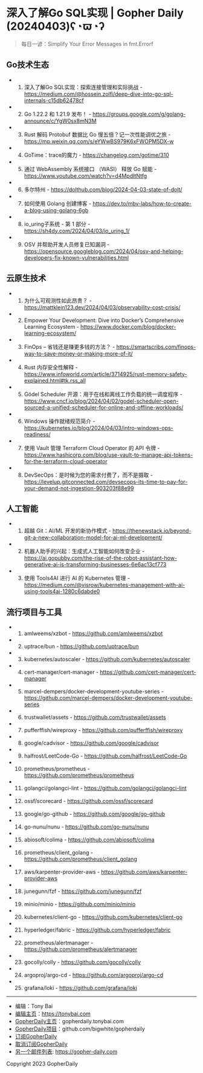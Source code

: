 # 深入了解Go SQL实现 | Gopher Daily (20240403)ʕ◔ϖ◔ʔ

>每日一谚：Simplify Your Error Messages in fmt.Errorf

## Go技术生态


- 1. 深入了解Go SQL实现：探索连接管理和实际挑战 - https://medium.com/@hossein.zolfi/deep-dive-into-go-sql-internals-c15db62478cf

- 2. Go 1.22.2 和 1.21.9 发布！ - https://groups.google.com/g/golang-announce/c/YgW0sx8mN3M

- 3. Rust 解码 Protobuf 数据比 Go 慢五倍？记一次性能调优之旅 - https://mp.weixin.qq.com/s/eYWwBS979K6xFWOPM5DX-w

- 4. GoTime：trace的魔力 - https://changelog.com/gotime/310

- 5. 通过 WebAssembly 系统接口 （WASI） 释放 Go 赋能 - https://www.youtube.com/watch?v=d4MpdItNtfg

- 6. 多尔特州 - https://dolthub.com/blog/2024-04-03-state-of-dolt/

- 7. 如何使用 Golang 创建博客 - https://dev.to/mbv-labs/how-to-create-a-blog-using-golang-6gb

- 8. io_uring子系统 - 第 1 部分 - https://sh4dy.com/2024/04/03/io_uring_1/

- 9. OSV 并帮助开发人员修复已知漏洞 - https://opensource.googleblog.com/2024/04/osv-and-helping-developers-fix-known-vulnerabilities.html


## 云原生技术


- 1. 为什么可观测性如此昂贵？ - https://mattklein123.dev/2024/04/03/observability-cost-crisis/

- 2. Empower Your Development: Dive into Docker’s Comprehensive Learning Ecosystem - https://www.docker.com/blog/docker-learning-ecosystem/

- 3. FinOps – 省钱还是赚更多钱的方法？ - https://smartscribs.com/finops-way-to-save-money-or-making-more-of-it/

- 4. Rust 内存安全性解释 - https://www.infoworld.com/article/3714925/rust-memory-safety-explained.html#tk.rss_all

- 5. Gödel Scheduler 开源：用于在线和离线工作负载的统一调度程序 - https://www.cncf.io/blog/2024/04/02/godel-scheduler-open-sourced-a-unified-scheduler-for-online-and-offline-workloads/

- 6. Windows 操作就绪规范简介 - https://kubernetes.io/blog/2024/04/03/intro-windows-ops-readiness/

- 7. 使用 Vault 管理 Terraform Cloud Operator 的 API 令牌 - https://www.hashicorp.com/blog/use-vault-to-manage-api-tokens-for-the-terraform-cloud-operator

- 8. DevSecOps：是时候为您的需求付费了，而不是摄取 - https://levelup.gitconnected.com/devsecops-its-time-to-pay-for-your-demand-not-ingestion-903203f88e99


## 人工智能


- 1. 超越 Git：AI/ML 开发的新协作模式 - https://thenewstack.io/beyond-git-a-new-collaboration-model-for-ai-ml-development/

- 2. 机器人助手的兴起：生成式人工智能如何改变企业 - https://ai.gopubby.com/the-rise-of-the-robot-assistant-how-generative-ai-is-transforming-businesses-6e6ac13cf773

- 3. 使用 Tools4AI 进行 AI 的 Kubernetes 管理 - https://medium.com/@visrow/kubernetes-management-with-ai-using-tools4ai-1280c6dabde0


## 流行项目与工具


- 1. amlweems/xzbot - https://github.com/amlweems/xzbot

- 2. uptrace/bun - https://github.com/uptrace/bun

- 3. kubernetes/autoscaler - https://github.com/kubernetes/autoscaler

- 4. cert-manager/cert-manager - https://github.com/cert-manager/cert-manager

- 5. marcel-dempers/docker-development-youtube-series - https://github.com/marcel-dempers/docker-development-youtube-series

- 6. trustwallet/assets - https://github.com/trustwallet/assets

- 7. pufferffish/wireproxy - https://github.com/pufferffish/wireproxy

- 8. google/cadvisor - https://github.com/google/cadvisor

- 9. halfrost/LeetCode-Go - https://github.com/halfrost/LeetCode-Go

- 10. prometheus/prometheus - https://github.com/prometheus/prometheus

- 11. golangci/golangci-lint - https://github.com/golangci/golangci-lint

- 12. ossf/scorecard - https://github.com/ossf/scorecard

- 13. google/go-github - https://github.com/google/go-github

- 14. go-nunu/nunu - https://github.com/go-nunu/nunu

- 15. abiosoft/colima - https://github.com/abiosoft/colima

- 16. prometheus/client_golang - https://github.com/prometheus/client_golang

- 17. aws/karpenter-provider-aws - https://github.com/aws/karpenter-provider-aws

- 18. junegunn/fzf - https://github.com/junegunn/fzf

- 19. minio/minio - https://github.com/minio/minio

- 20. kubernetes/client-go - https://github.com/kubernetes/client-go

- 21. hyperledger/fabric - https://github.com/hyperledger/fabric

- 22. prometheus/alertmanager - https://github.com/prometheus/alertmanager

- 23. gocolly/colly - https://github.com/gocolly/colly

- 24. argoproj/argo-cd - https://github.com/argoproj/argo-cd

- 25. grafana/loki - https://github.com/grafana/loki


----

- 编辑：Tony Bai
- [编辑主页](https://tonybai.com)：https://tonybai.com
- [GopherDaily主页](https://gopherdaily.tonybai.com)：gopherdaily.tonybai.com
- [GopherDaily项目](https://github.com/bigwhite/gopherdaily)：github.com/bigwhite/gopherdaily
- [订阅GopherDaily](https://gopherdaily.tonybai.com/subscribe)
- [取消订阅GopherDaily](https://gopherdaily.tonybai.com/unsubscribe)
- [另一个邮件列表](https://gopher-daily.com): https://gopher-daily.com

Copyright 2023 GopherDaily
